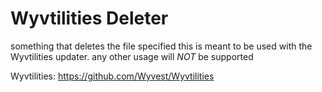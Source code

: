 # Wyvtilities Deleter
something that deletes the file specified
this is meant to be used with the Wyvtilities updater. any other usage will *NOT* be supported

Wyvtilities: https://github.com/Wyvest/Wyvtilities

